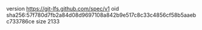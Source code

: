 version https://git-lfs.github.com/spec/v1
oid sha256:57f780d7fb2a84d08d9697108a842b9e517c8c33c4856cf58b5aaebc733786ce
size 2133
